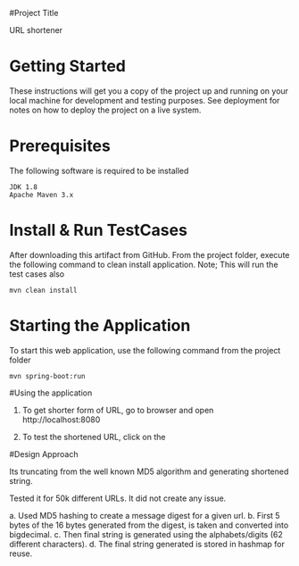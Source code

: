 #Project Title

URL shortener

# Getting Started

These instructions will get you a copy of the project up and running on your local machine for development and testing purposes. See deployment for notes on how to deploy the project on a live system.

# Prerequisites

The following software is required to be installed

```
JDK 1.8
Apache Maven 3.x
```


# Install & Run TestCases

After downloading this artifact from GitHub. From the project folder, execute the following command to clean install application.
Note; This will run the test cases also

```
mvn clean install
```

# Starting the Application

To start this web application, use the following command from the project folder

```
mvn spring-boot:run
```


#Using the application

1. To get shorter form of URL, go to browser and open http://localhost:8080

2. To test the shortened URL, click on the 

#Design Approach

Its truncating from the well known MD5 algorithm and generating shortened string.

Tested it for 50k different URLs. It did not create any issue.

a. Used MD5 hashing to create a message digest for a given url.
b. First 5 bytes of the 16 bytes generated from the digest, is taken and converted into bigdecimal.
c. Then final string is generated using the alphabets/digits (62 different characters). 
d. The final string generated is stored in hashmap for reuse.


